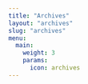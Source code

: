 ```yaml
---
title: "Archives"
layout: "archives"
slug: "archives"
menu:
  main:
    weight: 3
    params:
      icon: archives
---
```

